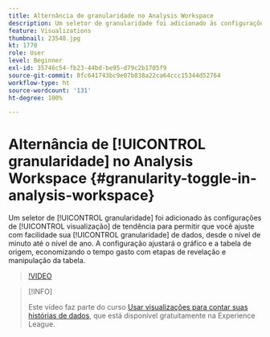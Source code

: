 ```yaml
---
title: Alternância de granularidade no Analysis Workspace
description: Um seletor de granularidade foi adicionado às configurações de visualização de tendência para permitir que você ajuste com facilidade sua granularidade de dados, desde o nível de minuto até o nível de ano. A configuração ajustará o gráfico e a tabela de origem, economizando o tempo gasto com etapas de revelação e manipulação da tabela.
feature: Visualizations
thumbnail: 23548.jpg
kt: 1770
role: User
level: Beginner
exl-id: 35746c54-fb23-44bd-be95-d79c2b1705f9
source-git-commit: 8fc641743bc9e07b838a22ca64ccc15344d52764
workflow-type: ht
source-wordcount: '131'
ht-degree: 100%

---
```


# Alternância de [!UICONTROL granularidade] no Analysis Workspace {#granularity-toggle-in-analysis-workspace}

Um seletor de [!UICONTROL granularidade] foi adicionado às configurações de [!UICONTROL visualização] de tendência para permitir que você ajuste com facilidade sua [!UICONTROL granularidade] de dados, desde o nível de minuto até o nível de ano. A configuração ajustará o gráfico e a tabela de origem, economizando o tempo gasto com etapas de revelação e manipulação da tabela.

>[!VIDEO](https://video.tv.adobe.com/v/23548/?quality=12&learn=on)

>[!INFO]
>
> Este vídeo faz parte do curso [Usar visualizações para contar suas histórias de dados](https://experienceleague.adobe.com/?recommended=Analytics-U-1-2021.1.visualizations&amp;lang=pt-BR), que está disponível gratuitamente na Experience League.
